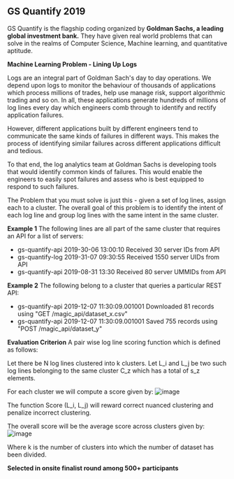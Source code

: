 ## GS Quantify 2019

GS Quantify is the flagship coding organized by **Goldman Sachs, a leading global investment bank.** They have 
given real world problems that can solve in the realms of Computer Science, Machine learning, and quantitative aptitude.

**Machine Learning Problem - Lining Up Logs**

Logs are an integral part of Goldman Sach's day to day operations. We depend upon logs to monitor the behaviour of thousands of
applications which process millions of trades, help use manage risk, support algorithmic trading and so on. In all, these applications generate
hundreds of millions of log lines every day which engineers comb through to identify and rectify application failures.

However, different applications built by different engineers tend to communicate the same kinds of failures in different ways. This makes the process
of identifying similar failures across different applications difficult and tedious.

To that end, the log analytics team at Goldman Sachs is developing tools that would identify common kinds of failures. This would enable the
engineers to easily spot failures and assess who is best equipped to respond to such failures.

The Problem that you must solve is just this - given a set of log lines, assign each to a cluster. The overall goal of this problem
is to identify the intent of each log line and group log lines with the same intent in the same cluster.

**Example 1**
The following lines are all part of the same cluster that requires an API for a list of servers:

* gs-quantify-api 2019-30-06 13:00:10 Received 30 server IDs from API
* gs-quantify-log 2019-31-07 09:30:55 Received 1550 server UIDs from API
* gs-quantify-api 2019-08-31 13:30 Received 80 server UMMIDs from API

**Example 2**
The following belong to a cluster that queries a particular REST API:

* gs-quantify-api 2019-12-07 11:30:09.001001 Downloaded 81 records using "GET /magic_api/dataset_x.csv"
* gs-quantify-api 2019-12-07 11:30:09.001001 Saved 755 records using "POST /magic_api/dataset_y"


**Evaluation Criterion**
A pair wise log line scoring function which is defined as follows:

Let there be N log lines clustered into k clusters. Let L_i and L_j be two such log lines belonging to the same cluster
C_z which has a total of s_z elements. 

For each cluster we will compute a score given by:
![image](https://hrcdn.net/s3_pub/hr-assets/0/1570184392-55e63246ff-ClusterScore.PNG)

The function Score (L_i, L_j) will reward correct nuanced clustering and penalize incorrect clustering.

The overall score will be the average score across clusters given by:
![image](https://hrcdn.net/s3_pub/hr-assets/0/1570184758-d4148f7939-TotalScore.PNG)

Where k is the number of clusters into which the number of dataset has been divided.

**Selected in onsite finalist round among 500+ participants**
